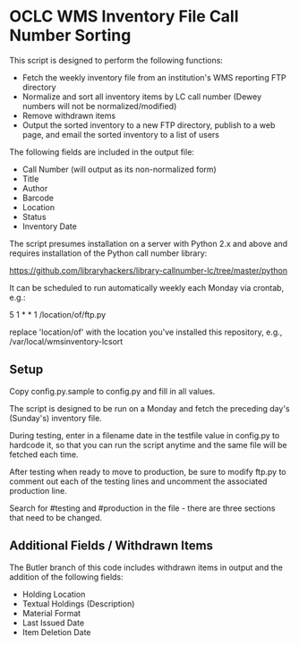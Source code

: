 # OCLC WMS Inventory File Call Number Sorting

This script is designed to perform the following functions:

* Fetch the weekly inventory file from an institution's WMS reporting FTP directory
* Normalize and sort all inventory items by LC call number (Dewey numbers will not be normalized/modified)
* Remove withdrawn items
* Output the sorted inventory to a new FTP directory, publish to a web page, and email the sorted inventory to a list of users

The following fields are included in the output file:
* Call Number (will output as its non-normalized form)
* Title
* Author
* Barcode
* Location
* Status
* Inventory Date

The script presumes installation on a server with Python 2.x and above and requires installation of the Python call number library:

https://github.com/libraryhackers/library-callnumber-lc/tree/master/python

It can be scheduled to run automatically weekly each Monday via crontab, e.g.:

5 1 * * 1 /location/of/ftp.py

replace 'location/of' with the location you've installed this repository, e.g., /var/local/wmsinventory-lcsort

## Setup

Copy config.py.sample to config.py and fill in all values.

The script is designed to be run on a Monday and fetch the preceding day's (Sunday's) inventory file.  

During testing, enter in a filename date in the testfile value in config.py to hardcode it, so that you can run the script anytime and the same file will be fetched each time.

After testing when ready to move to production, be sure to modify ftp.py to comment out each of the testing lines and uncomment the associated production line.

Search for #testing and #production in the file - there are three sections that need to be changed.

## Additional Fields / Withdrawn Items

The Butler branch of this code includes withdrawn items in output and the addition of the following fields:
* Holding Location
* Textual Holdings (Description)
* Material Format
* Last Issued Date
* Item Deletion Date 
